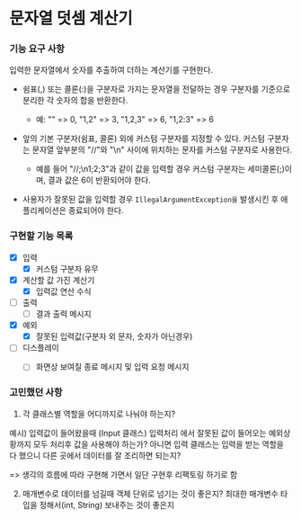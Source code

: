 # 문자열 덧셈 계산기

### 기능 요구 사항

입력한 문자열에서 숫자를 추출하여 더하는 계산기를 구현한다.

- 쉼표(,) 또는 콜론(:)을 구분자로 가지는 문자열을 전달하는 경우 구분자를 기준으로 분리한 각 숫자의 합을 반환한다. 
  - 예: "" => 0, "1,2" => 3, "1,2,3" => 6, "1,2:3" => 6 
- 앞의 기본 구분자(쉼표, 콜론) 외에 커스텀 구분자를 지정할 수 있다. 커스텀 구분자는 문자열 앞부분의 "//"와 "\n" 사이에 위치하는 문자를 커스텀 구분자로 사용한다. 
  - 예를 들어 "//;\n1;2;3"과 같이 값을 입력할 경우 커스텀 구분자는 세미콜론(;)이며, 결과 값은 6이 반환되어야 한다.
  
- 사용자가 잘못된 값을 입력할 경우 `IllegalArgumentException을` 발생시킨 후 애플리케이션은 종료되어야 한다.

### 구현할 기능 목록
- [x] 입력
  - [x] 커스텀 구분자 유무
- [x] 계산할 값 가진 계산기
  - [x] 입력값 연산 수식
- [ ] 출력
  - [ ] 결과 출력 메시지
- [x] 예외
  - [x] 잘못된 입력값(구분자 외 문자, 숫자가 아닌경우)
- [ ] 디스플레이
  - [ ] 화면상 보여질 종료 메시지 및 입력 요청 메시지

  
### 고민했던 사항

1. 각 클래스별 역할을 어디까지로 나눠야 하는지?

예시) 입력값이 들어왔을때 (Input 클래스) 입력처리 에서 잘못된 값이 들어오는 예외상황까지 모두 처리후 값을 사용해야 하는가? 아니면 입력 클래스는 입력을 받는 역할을 다 했으니 다른 곳에서 데이터를 잘 조리하면 되는지?

=> 생각의 흐름에 따라 구현해 가면서 일단 구현후 리팩토링 하기로 함

2. 매개변수로 데이터를 넘길때 객체 단위로 넘기는 것이 좋은지? 최대한 매개변수 타입을 정해서(int, String) 보내주는 것이 좋은지

